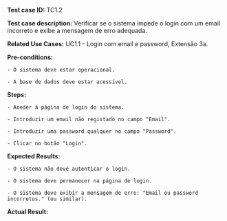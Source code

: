 **Test case ID:** TC1.2

**Test case description:**  Verificar se o sistema impede o login com um email incorreto e exibe a mensagem de erro adequada.

**Related Use Cases:** UC1.1 - Login com email e password, Extensão 3a.

**Pre-conditions:**

    - O sistema deve estar operacional.

    - A base de dados deve estar acessível.

**Steps:**

    - Aceder à página de login do sistema.

    - Introduzir um email não registado no campo "Email".

    - Introduzir uma password qualquer no campo "Password".

    - Clicar no botão "Login".

**Expected Results:**

    - O sistema não deve autenticar o login.

    - O sistema deve permanecer na página de login.

    - O sistema deve exibir a mensagem de erro: "Email ou password incorretos." (ou similar).

**Actual Result:**